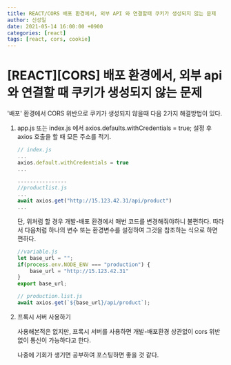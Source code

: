 ```yaml
---
title: REACT/CORS 배포 환경에서, 외부 API 와 연결할때 쿠키가 생성되지 않는 문제
author: 신성일
date: 2021-05-14 16:00:00 +0900
categories: [react]
tags: [react, cors, cookie]
---
```


# [REACT]\[CORS] 배포 환경에서, 외부 api 와 연결할 때 쿠키가 생성되지 않는 문제

'배포' 환경에서 CORS 위반으로 쿠키가 생성되지 않을때 다음 2가지 해결방법이 있다.

1. app.js 또는 index.js 에서 axios.defaults.withCredentials = true; 설정 후 axios 호출을 할 때 모든 주소를 적기.

   ```js
   // index.js
   ...
   axios.default.withCredentials = true
   ...

   ----------------
   //productlist.js
   ...
   await axios.get("http://15.123.42.31/api/product")
   ...
   ```

   단, 위처럼 할 경우 개발-배포 환경에서 매번 코드를 변경해줘야하니 불편하다. 따라서 다음처럼 하나의 변수 또는 환경변수를 설정하여 그것을 참조하는 식으로 하면 편하다.

   ```js
   //variable.js
   let base_url = "";
   if(process.env.NODE_ENV === "production") {
       base_url = "http://15.123.42.31"
   }
   export base_url;

   // production.list.js
   await axios.get(`${base_url}/api/product`);
   ```

2. 프록시 서버 사용하기

   사용해본적은 없지만, 프록시 서버를 사용하면 개발-배포환경 상관없이 cors 위반없이 통신이 가능하다고 한다.

   나중에 기회가 생기면 공부하여 포스팅하면 좋을 것 같다.
